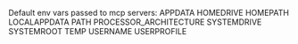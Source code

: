 


Default env vars passed to mcp servers:
    APPDATA
    HOMEDRIVE
    HOMEPATH
    LOCALAPPDATA
    PATH
    PROCESSOR_ARCHITECTURE
    SYSTEMDRIVE
    SYSTEMROOT
    TEMP
    USERNAME
    USERPROFILE
